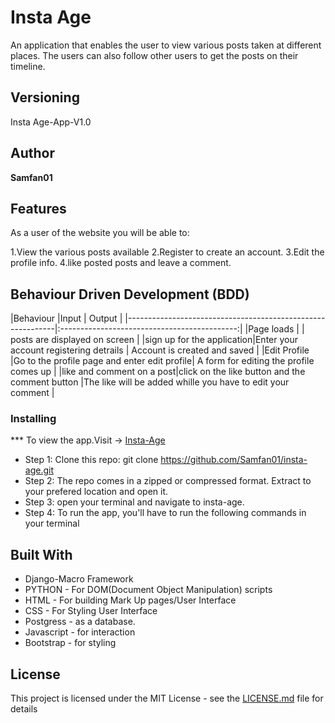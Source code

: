 # Insta Age


  An application that enables the user to view various posts taken at different places. The users can also follow other users to get the posts on their timeline.

## Versioning

 Insta Age-App-V1.0

## Author

**Samfan01**

## Features


As a user of the website you will be able to:

1.View the various posts available
2.Register to create an account.
3.Edit the profile info.
4.like posted posts and leave a comment.

## Behaviour Driven Development (BDD)
|Behaviour 	           |Input 	                     |       Output                                 |
|------------------------------------------------------------|:--------------------------------------------:|
|Page loads	           |                                 |     posts are displayed on screen           | 
|sign up for the application|Enter your account registering detrails    |  Account is created and saved |
|Edit Profile              |Go to the profile page and enter edit profile| A form for editing the profile comes up          |
|like and comment on a post|click on the like button and the comment button |The like will be added whille you have to edit your comment        |


### Installing

*** To view the app.Visit -> [Insta-Age]()
* Step 1:
Clone this repo: git clone https://github.com/Samfan01/insta-age.git
* Step 2:
The repo comes in a zipped or compressed format. Extract to your prefered location and open it.
* Step 3:
open your terminal and navigate to insta-age.
* Step 4:
To run the app, you'll have to run the following commands in your terminal
    
    
## Built With
* Django-Macro Framework
* PYTHON - For DOM(Document Object Manipulation) scripts
* HTML - For building Mark Up pages/User Interface
* CSS - For Styling User Interface
* Postgress - as a database.
* Javascript - for interaction
* Bootstrap - for styling


## License

This project is licensed under the MIT License - see the [LICENSE.md](LICENSE.md) file for details